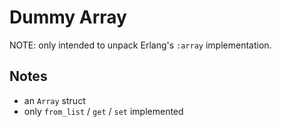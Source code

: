 # Dummy Array

NOTE: only intended to unpack Erlang's `:array` implementation.

## Notes

- an `Array` struct
- only `from_list` / `get` / `set` implemented

